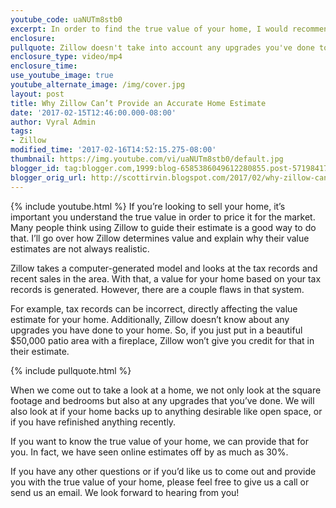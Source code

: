 ```yaml
---
youtube_code: uaNUTm8stb0
excerpt: In order to find the true value of your home, I would recommend skipping a Zillow estimate. Here’s why.
enclosure:
pullquote: Zillow doesn't take into account any upgrades you've done to your home.
enclosure_type: video/mp4
enclosure_time:
use_youtube_image: true
youtube_alternate_image: /img/cover.jpg
layout: post
title: Why Zillow Can’t Provide an Accurate Home Estimate
date: '2017-02-15T12:46:00.000-08:00'
author: Vyral Admin
tags:
- Zillow
modified_time: '2017-02-16T14:52:15.275-08:00'
thumbnail: https://img.youtube.com/vi/uaNUTm8stb0/default.jpg
blogger_id: tag:blogger.com,1999:blog-6585386049612280855.post-571984172555648066
blogger_orig_url: http://scottirvin.blogspot.com/2017/02/why-zillow-cant-provide-accurate-home.html
---
```

{% include youtube.html %}
If you’re looking to sell your home, it’s important you understand the true value in order to price it for the market. Many people think using Zillow to guide their estimate is a good way to do that. I’ll go over how Zillow determines value and explain why their value estimates are not always realistic.

Zillow takes a computer-generated model and looks at the tax records and recent sales in the area. With that, a value for your home based on your tax records is generated. However, there are a couple flaws in that system.

For example, tax records can be incorrect, directly affecting the value estimate for your home. Additionally, Zillow doesn’t know about any upgrades you have done to your home. So, if you just put in a beautiful $50,000 patio area with a fireplace, Zillow won’t give you credit for that in their estimate.  

{% include pullquote.html %}

When we come out to take a look at a home, we not only look at the square footage and bedrooms but also at any upgrades that you’ve done. We will also look at if your home backs up to anything desirable like open space, or if you have refinished anything recently.

If you want to know the true value of your home, we can provide that for you. In fact, we have seen online estimates off by as much as 30%.

 If you have any other questions or if you’d like us to come out and provide you with the true value of your home, please feel free to give us a call or send us an email. We look forward to hearing from you!
